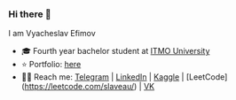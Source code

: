 ### Hi there 👋

I am Vyacheslav Efimov

* 🎓 Fourth year bachelor student at [ITMO University](https://en.itmo.ru)
* ⭐️ Portfolio: [here](https://slavafive.github.io/portfolio/)
* 👨‍💻 Reach me: [Telegram](https://t.me/slavafive) | [LinkedIn](https://www.linkedin.com/in/vyacheslav-efimov-a190a7210/) | [Kaggle](https://www.kaggle.com/vyacheslavefimov) | [LeetCode] (https://leetcode.com/slaveau/) | [VK](https://vk.com/slaveau)
